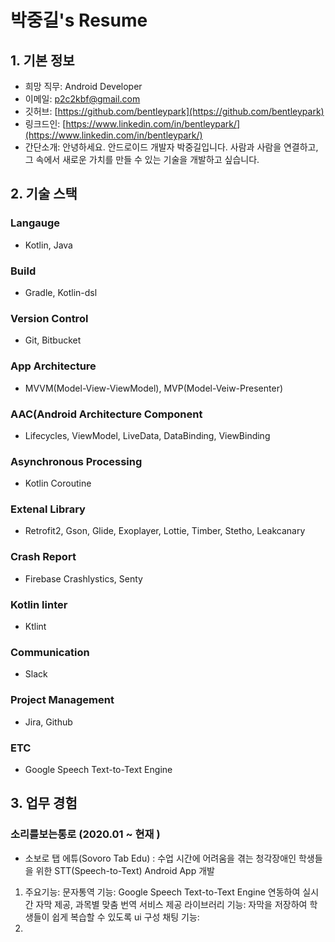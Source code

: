 # 박중길's Resume

## 1. 기본 정보 
* 희망 직무: Android Developer
* 이메일: [p2c2kbf@gmail.com](p2c2kbf@gmail.com)
* 깃허브: [https://github.com/bentleypark](https://github.com/bentleypark)
* 링크드인: [https://www.linkedin.com/in/bentleypark/](https://www.linkedin.com/in/bentleypark/) 
* 간단소개: 안녕하세요. 안드로이드 개발자 박중길입니다. 사람과 사람을 연결하고, 그 속에서 새로운 가치를 만들 수 있는 기술을 개발하고 싶습니다.

## 2. 기술 스택 
### Langauge
* Kotlin, Java
### Build
* Gradle, Kotlin-dsl
### Version Control
* Git, Bitbucket
### App Architecture
* MVVM(Model-View-ViewModel), MVP(Model-Veiw-Presenter)
### AAC(Android Architecture Component
* Lifecycles, ViewModel, LiveData, DataBinding, ViewBinding
### Asynchronous Processing
* Kotlin Coroutine
### Extenal Library
* Retrofit2, Gson, Glide, Exoplayer, Lottie, Timber, Stetho, Leakcanary
### Crash Report
* Firebase Crashlystics, Senty
### Kotlin linter
* Ktlint   
### Communication
* Slack
### Project Management
* Jira, Github
### ETC
* Google Speech Text-to-Text Engine

## 3. 업무 경험 
### 소리를보는통로 (2020.01 ~ 현재 )  
* 소보로 탭 에튜(Sovoro Tab Edu) : 수업 시간에 어려움을 겪는 청각장애인 학생들을 위한 STT(Speech-to-Text) Android App 개발 
1. 주요기능: 
문자통역 기능: Google Speech Text-to-Text Engine 연동하여 실시간 자막 제공, 과목별 맞춤 번역 서비스 제공 
라이브러리 기능: 자막을 저장하여 학생들이 쉽게 복습할 수 있도록 ui 구성 
채팅 기능: 
2. 
